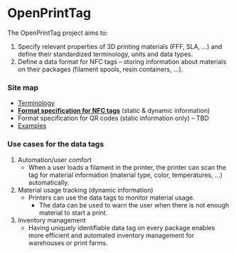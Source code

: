 # OpenPrintTag

The OpenPrintTag project aims to:

1. Specify relevant properties of 3D printing materials (FFF, SLA, ...) and define their standardized terminology, units and data types.
1. Define a data format for NFC tags – storing information about materials on their packages (filament spools, resin containers, ...).

### Site map

* [Terminology](terminology.md)
* [**Format specification for NFC tags**](nfc_data_format.md) (static & dynamic information)
* Format specification for QR codes (static information only) – TBD
* [Examples](examples.md)

### Use cases for the data tags

1. Automation/user comfort
	 - When a user loads a filament in the printer, the printer can scan the tag for material information (material type, color, temperatures, ...) automatically.
2. Material usage tracking (dynamic information)
	 - Printers can use the data tags to monitor material usage.
	 	- The data can be used to warn the user when there is not enough material to start a print.
3. Inventory management
	 - Having uniquely identifiable data tag on every package enables more efficient and automated inventory management for warehouses or print farms.
